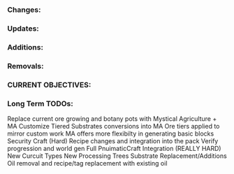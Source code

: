### Changes:

### Updates:

### Additions:

### Removals:

### CURRENT OBJECTIVES:

### Long Term TODOs:
 Replace current ore growing and botany pots with Mystical Agriculture + MA Customize
   Tiered Substrates conversions into MA
   Ore tiers applied to mirror custom work
   MA offers more flexibilty in generating basic blocks
 Security Craft (Hard)
   Recipe changes and integration into the pack
   Verify progression and world gen
 Full PnuimaticCraft Integration (REALLY HARD)
   New Curcuit Types
   New Processing Trees
   Substrate Replacement/Additions
   Oil removal and recipe/tag replacement with existing oil